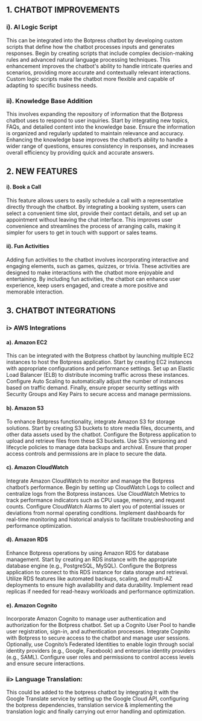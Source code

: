 ## 1. CHATBOT IMPROVEMENTS


### **i). AI Logic Script**
This can be integrated into the Botpress chatbot by developing custom scripts that define how the chatbot processes inputs and generates responses. Begin by creating scripts that include complex decision-making rules and advanced natural language processing techniques. This enhancement improves the chatbot's ability to handle intricate queries and scenarios, providing more accurate and contextually relevant interactions. Custom logic scripts make the chatbot more flexible and capable of adapting to specific business needs.

### **ii). Knowledge Base Addition**
This involves expanding the repository of information that the Botpress chatbot uses to respond to user inquiries. Start by integrating new topics, FAQs, and detailed content into the knowledge base. Ensure the information is organized and regularly updated to maintain relevance and accuracy. Enhancing the knowledge base improves the chatbot’s ability to handle a wider range of questions, ensures consistency in responses, and increases overall efficiency by providing quick and accurate answers.




## 2. NEW FEATURES

#### **i). Book a Call**
This feature allows users to easily schedule a call with a representative directly through the chatbot. By integrating a booking system, users can select a convenient time slot, provide their contact details, and set up an appointment without leaving the chat interface. This improves user convenience and streamlines the process of arranging calls, making it simpler for users to get in touch with support or sales teams.

#### **ii). Fun Activities**
Adding fun activities to the chatbot involves incorporating interactive and engaging elements, such as games, quizzes, or trivia. These activities are designed to make interactions with the chatbot more enjoyable and entertaining. By including fun activities, the chatbot can enhance user experience, keep users engaged, and create a more positive and memorable interaction.



## 3. CHATBOT INTEGRATIONS

### i> **AWS Integrations**

#### **a). Amazon EC2** 
This can be integrated with the Botpress chatbot by launching multiple EC2 instances to host the Botpress application. Start by creating EC2 instances with appropriate configurations and performance settings. Set up an Elastic Load Balancer (ELB) to distribute incoming traffic across these instances. Configure Auto Scaling to automatically adjust the number of instances based on traffic demand. Finally, ensure proper security settings with Security Groups and Key Pairs to secure access and manage permissions.

#### **b). Amazon S3**
To enhance Botpress functionality, integrate Amazon S3 for storage solutions. Start by creating S3 buckets to store media files, documents, and other data assets used by the chatbot. Configure the Botpress application to upload and retrieve files from these S3 buckets. Use S3’s versioning and lifecycle policies to manage data backups and archival. Ensure that proper access controls and permissions are in place to secure the data.

#### **c). Amazon CloudWatch**
Integrate Amazon CloudWatch to monitor and manage the Botpress chatbot’s performance. Begin by setting up CloudWatch Logs to collect and centralize logs from the Botpress instances. Use CloudWatch Metrics to track performance indicators such as CPU usage, memory, and request counts. Configure CloudWatch Alarms to alert you of potential issues or deviations from normal operating conditions. Implement dashboards for real-time monitoring and historical analysis to facilitate troubleshooting and performance optimization.

#### **d). Amazon RDS**
Enhance Botpress operations by using Amazon RDS for database management. Start by creating an RDS instance with the appropriate database engine (e.g., PostgreSQL, MySQL). Configure the Botpress application to connect to this RDS instance for data storage and retrieval. Utilize RDS features like automated backups, scaling, and multi-AZ deployments to ensure high availability and data durability. Implement read replicas if needed for read-heavy workloads and performance optimization.

#### **e). Amazon Cognito**
Incorporate Amazon Cognito to manage user authentication and authorization for the Botpress chatbot. Set up a Cognito User Pool to handle user registration, sign-in, and authentication processes. Integrate Cognito with Botpress to secure access to the chatbot and manage user sessions. Optionally, use Cognito’s Federated Identities to enable login through social identity providers (e.g., Google, Facebook) and enterprise identity providers (e.g., SAML). Configure user roles and permissions to control access levels and ensure secure interactions.


### ii> **Language Translation:** 
This could be added to the botpress chatbot by integrating it with the Google Translate service by setting up the Google Cloud API, configuring the botpress dependencies, translation service & implementing the translation logic and finally carrying out error handling and optimization.

